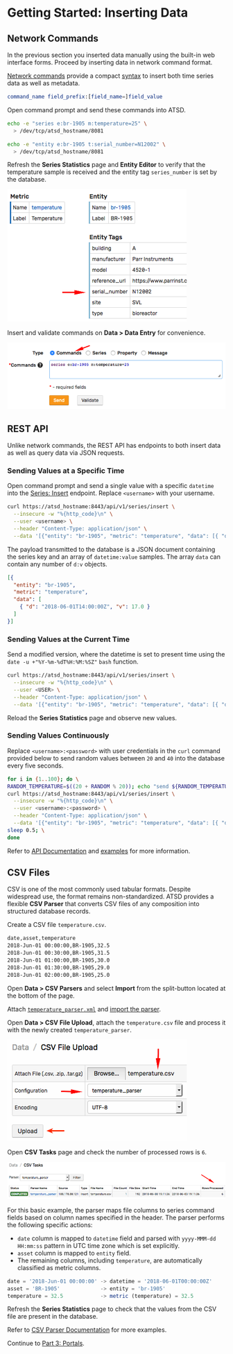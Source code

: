 # Getting Started: Inserting Data

## Network Commands

In the previous section you inserted data manually using the built-in web interface forms. Proceed by inserting data in network command format.

[Network commands](../api/network/README.md) provide a compact [syntax](../api/network/README.md#syntax) to insert both time series data as well as metadata.

```elm
command_name field_prefix:[field_name=]field_value
```

Open command prompt and send these commands into ATSD.

```bash
echo -e "series e:br-1905 m:temperature=25" \
  > /dev/tcp/atsd_hostname/8081
```

```bash
echo -e "entity e:br-1905 t:serial_number=N12002" \
  > /dev/tcp/atsd_hostname/8081
```

Refresh the **Series Statistics** page and **Entity Editor** to verify that the temperature sample is received and the entity tag `series_number` is set by the database.

![](./resources/network-entity-command.png)

Insert and validate commands on **Data > Data Entry** for convenience.

![](./resources/network-commands-data.png)

## REST API

Unlike network commands, the REST API has endpoints to both insert data as well as query data via JSON requests.

### Sending Values at a Specific Time

Open command prompt and send a single value with a specific `datetime` into the [Series: Insert](../api/data/series/insert.md) endpoint. Replace `<username>` with your username.

```bash
curl https://atsd_hostname:8443/api/v1/series/insert \
  --insecure -w "%{http_code}\n" \
  --user <username> \
  --header "Content-Type: application/json" \
  --data '[{"entity": "br-1905", "metric": "temperature", "data": [{ "d": "2018-06-01T14:00:00Z", "v": 17.0 }]}]'
```

The payload transmitted to the database is a JSON document containing the series key and an array of `datetime:value` samples. The array `data` can contain any number of `d:v` objects.

```json
[{
  "entity": "br-1905",
  "metric": "temperature",
  "data": [
    { "d": "2018-06-01T14:00:00Z", "v": 17.0 }
  ]
}]
```

### Sending Values at the Current Time

Send a modified version, where the datetime is set to present time using the `date -u +"%Y-%m-%dT%H:%M:%SZ"` `bash` function.

```bash
curl https://atsd_hostname:8443/api/v1/series/insert \
  --insecure -w "%{http_code}\n" \
  --user <USER> \
  --header "Content-Type: application/json" \
  --data '[{"entity": "br-1905", "metric": "temperature", "data": [{ "d": "'$(date -u +"%Y-%m-%dT%H:%M:%SZ")'", "v": 19.0 }]}]'
```

Reload the **Series Statistics** page and observe new values.

### Sending Values Continuously

Replace `<username>:<password>` with user credentials in the `curl` command provided below to send random values between `20` and `40` into the database every five seconds.

```bash
for i in {1..100}; do \
RANDOM_TEMPERATURE=$((20 + RANDOM % 20)); echo "send ${RANDOM_TEMPERATURE}"; \
curl https://atsd_hostname:8443/api/v1/series/insert \
  --insecure -w "%{http_code}\n" \
  --user <username>:<password> \
  --header "Content-Type: application/json" \
  --data '[{"entity": "br-1905", "metric": "temperature", "data": [{ "d": "'$(date -u +"%Y-%m-%dT%H:%M:%SZ")'", "v": '"$RANDOM_TEMPERATURE"' }]}]'; \
sleep 0.5; \
done
```

Refer to [API Documentation](../api/data/series/insert.md) and [examples](../api/data/series/insert.md#additional-examples) for more information.

## CSV Files

CSV is one of the most commonly used tabular formats. Despite widespread use, the format remains non-standardized. ATSD provides a flexible **CSV Parser** that converts CSV files of any composition into structured database records.

Create a CSV file `temperature.csv`.

```txt
date,asset,temperature
2018-Jun-01 00:00:00,BR-1905,32.5
2018-Jun-01 00:30:00,BR-1905,31.5
2018-Jun-01 01:00:00,BR-1905,30.0
2018-Jun-01 01:30:00,BR-1905,29.0
2018-Jun-01 02:00:00,BR-1905,25.0
```

Open **Data > CSV Parsers** and select **Import** from the split-button located at the bottom of the page.

Attach [`temperature_parser.xml`](./resources/temperature_parser.xml) and [import the parser](https://axibase.com/use-cases/tutorials/shared/import-csv-parser.html).

Open **Data > CSV File Upload**, attach the `temperature.csv` file and process it with the newly created `temperature_parser`.

![](./resources/csv_upload.png)

Open **CSV Tasks** page and check the number of processed rows is `6`.

![](./resources/csv_upload_report.png)

For this basic example, the parser maps file columns to series command fields based on column names specified in the header. The parser performs the following specific actions:

* `date` column is mapped to `datetime` field and parsed with `yyyy-MMM-dd HH:mm:ss` pattern in UTC time zone which is set explicitly.
* `asset` column is mapped to `entity` field.
* The remaining columns, including `temperature`, are automatically classified as metric columns.

```javascript
date = '2018-Jun-01 00:00:00' -> datetime = '2018-06-01T00:00:00Z'
asset = 'BR-1905'             -> entity = 'br-1905'
temperature = 32.5            -> metric (temperature) = 32.5
```

Refresh the **Series Statistics** page to check that the values from the CSV file are present in the database.

Refer to [CSV Parser Documentation](../parsers/csv/README.md) for more examples.

Continue to [Part 3: Portals](getting-started-portal.md).
